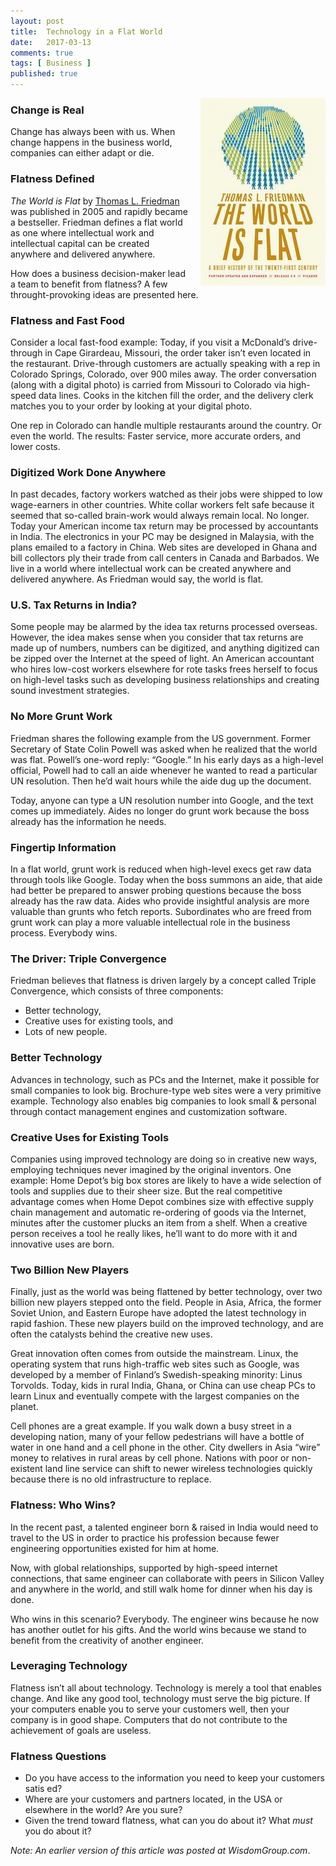 ```yaml
---
layout: post
title:  Technology in a Flat World
date:   2017-03-13
comments: true
tags: [ Business ]
published: true
---
```


<img style="margin-left:20px" src="/images/world_is_flat.jpg" height="300" width="200" align="right" alt="The World is Flat by Thomas Friedman" title="The World is Flat by Thomas Friedman" />

### Change is Real

Change has always been with us. When change happens in the business world, companies can either adapt or die.

### Flatness Defined

_The World is Flat_ by [Thomas L. Friedman](http://www.thomaslfriedman.com/) was published in 2005 and rapidly became a bestseller. Friedman defines a flat world as one where intellectual work and intellectual capital can be created anywhere and delivered anywhere.

How does a business decision-maker lead a team to benefit from flatness? A few throught-provoking ideas are presented here.

<!--more-->

### Flatness and Fast Food

Consider a local fast-food example: Today, if you visit a McDonald’s drive- through in Cape Girardeau, Missouri, the order taker isn’t even located in the restaurant. Drive-through customers are actually speaking with a rep in Colorado Springs, Colorado, over 900 miles away. The order conversation (along with a digital photo) is carried from Missouri to Colorado via high-speed data lines. Cooks in the kitchen fill the order, and the delivery clerk matches you to your order by looking at your digital photo.

One rep in Colorado can handle multiple restaurants around the country. Or even the world. The results: Faster service, more accurate orders, and lower costs.

### Digitized Work Done Anywhere

In past decades, factory workers watched as their jobs were shipped to low wage-earners in other countries. White collar workers felt safe because it seemed that so-called brain-work would always remain local. No longer. Today your American income tax return may be processed by accountants in India. The electronics in your PC may be designed in Malaysia, with the plans emailed to a factory in China. Web sites are developed in Ghana and bill collectors ply their trade from call centers in Canada and Barbados. We live in a world where intellectual work can be created anywhere and delivered anywhere. As Friedman would say, the world is flat.

### U.S. Tax Returns in India?

Some people may be alarmed by the idea tax returns processed overseas. However, the idea makes sense when you consider that tax returns are made up of numbers, numbers can be digitized, and anything digitized can be zipped over the Internet at the speed of light. An American accountant who hires low-cost workers elsewhere for rote tasks frees herself to focus on high-level tasks such as developing business relationships and creating sound investment strategies.

### No More Grunt Work

Friedman shares the following example from the US government. Former Secretary of State Colin Powell was asked when he realized that the world was flat. Powell’s one-word reply: “Google.” In his early days as a high-level official, Powell had to call an aide whenever he wanted to read a particular UN resolution. Then he’d wait hours while the aide dug up the document.

Today, anyone can type a UN resolution number into Google, and the text comes up immediately. Aides no longer do grunt work because the boss already has the information he needs.

### Fingertip Information

In a flat world, grunt work is reduced when high-level execs get raw data through tools like Google. Today when the boss summons an aide, that aide had better be prepared to answer probing questions because the boss already has the raw data. Aides who provide insightful analysis are more valuable than grunts who fetch reports. Subordinates who are freed from grunt work can play a more valuable intellectual role in the business process. Everybody wins.

### The Driver: Triple Convergence

Friedman believes that flatness is driven largely by a concept called Triple Convergence, which consists of three components: 

* Better technology,
* Creative uses for existing tools, and
* Lots of new people.

### Better Technology

Advances in technology, such as PCs and the Internet, make it possible for small companies to look big. Brochure-type web sites were a very primitive example. Technology also enables big companies to look small & personal through contact management engines and customization software.

### Creative Uses for Existing Tools

Companies using improved technology are doing so in creative new ways, employing techniques never imagined by the original inventors. One example: Home Depot’s big box stores are likely to have a wide selection of tools and supplies due to their sheer size. But the real competitive advantage comes when Home Depot combines size with effective supply chain management and automatic re-ordering of goods via the Internet, minutes after the customer plucks an item from a shelf. When a creative person receives a tool he really likes, he’ll want to do more with it and innovative uses are born.

### Two Billion New Players

Finally, just as the world was being flattened by better technology, over two billion new players stepped onto the field. People in Asia, Africa, the former Soviet Union, and Eastern Europe have adopted the latest technology in rapid fashion. These new players build on the improved technology, and are often the catalysts behind the creative new uses.

Great innovation often comes from outside the mainstream. Linux, the operating system that runs high-traffic web sites such as Google, was developed by a member of Finland’s Swedish-speaking minority: Linus Torvolds. Today, kids in rural India, Ghana, or China can use cheap PCs to learn Linux and eventually compete with the largest companies on the planet.

Cell phones are a great example. If you walk down a busy street in a developing nation, many of your fellow pedestrians will have a bottle of water in one hand and a cell phone in the other. City dwellers in Asia “wire” money to relatives in rural areas by cell phone. Nations with poor or non-existent land line service can shift to newer wireless technologies quickly because there is no old infrastructure to replace.

### Flatness: Who Wins?

In the recent past, a talented engineer born & raised in India would need to travel to the US in order to practice his profession because fewer engineering opportunities existed for him at home.

Now, with global relationships, supported by high-speed internet connections, that same engineer can collaborate with peers in Silicon Valley and anywhere in the world, and still walk home for dinner when his day is done.

Who wins in this scenario? Everybody. The engineer wins because he now has another outlet for his gifts. And the world wins because we stand to benefit from the creativity of another engineer.

### Leveraging Technology

Flatness isn’t all about technology. Technology is merely a tool that enables change. And like any good tool, technology must serve the big picture. If your computers enable you to serve your customers well, then your company is in good shape. Computers that do not contribute to the achievement of goals are useless. 

### Flatness Questions
* Do you have access to the information you need to keep your customers satis ed?
* Where are your customers and partners located, in the USA or elsewhere in the world? Are you sure?
* Given the trend toward flatness, what can you do about it? What _must_ you do about it?

_Note: An earlier version of this article was posted at WisdomGroup.com_.

